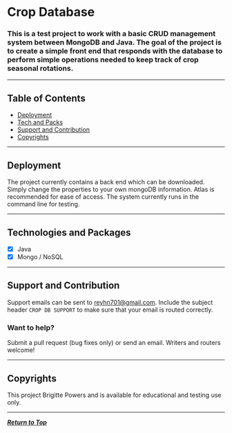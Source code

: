# Crop Database

### This is a test project to work with a basic CRUD management system between MongoDB and Java. The goal of the project is to create a simple front end that responds with the database to perform simple operations needed to keep track of crop seasonal rotations.

---

## Table of Contents

-   [Deployment](#deployment)
-   [Tech and Packs](#technologies-and-packages)
-   [Support and Contribution](#support-and-contribution)
-   [Copyrights](#copyrights)

---

## Deployment

The project currently contains a back end which can be downloaded. Simply change the properties to your own mongoDB information. Atlas is recommended for ease of access. The system currently runs in the command line for testing.

---

## Technologies and Packages

-   [x] Java
-   [x] Mongo / NoSQL

---

## Support and Contribution

Support emails can be sent to reyhn701@gmail.com. Include the subject header `CROP DB SUPPORT` to make sure that your email is routed correctly.

### Want to help?

Submit a pull request (bug fixes only) or send an email. Writers and routers welcome!

---

## Copyrights

This project Brigitte Powers and is available for educational and testing use only.


---

[**_Return to Top_**](#table-of-contents)
